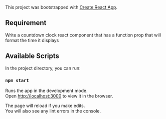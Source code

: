 This project was bootstrapped with [Create React App](https://github.com/facebook/create-react-app).
## Requirement
Write a countdown clock react component that has a function prop that will format the time it displays


## Available Scripts

In the project directory, you can run:

### `npm start`

Runs the app in the development mode.<br>
Open [http://localhost:3000](http://localhost:3000) to view it in the browser.

The page will reload if you make edits.<br>
You will also see any lint errors in the console.